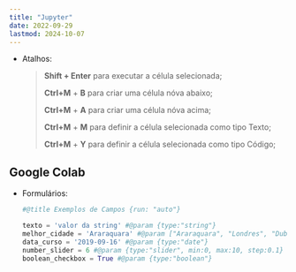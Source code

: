 ```yaml
---
title: "Jupyter"
date: 2022-09-29
lastmod: 2024-10-07
---
```



- Atalhos:

    > **Shift + Enter** para executar a célula selecionada;
    >
    >
    > **Ctrl+M** + **B** para criar uma célula nóva abaixo;
    >
    > **Ctrl+M** + **A** para criar uma célula nóva acima;
    >
    > **Ctrl+M** + **M** para definir a célula selecionada como tipo Texto;
    >
    > **Ctrl+M** + **Y** para definir a célula selecionada como tipo Código;
    >


## Google Colab

- Formulários:

    ```python
    #@title Exemplos de Campos {run: "auto"}

    texto = 'valor da string' #@param {type:"string"}
    melhor_cidade = 'Araraquara' #@param ["Araraquara", "Londres", "Dublin"]
    data_curso = '2019-09-16' #@param {type:"date"}
    number_slider = 6 #@param {type:"slider", min:0, max:10, step:0.1}
    boolean_checkbox = True #@param {type:"boolean"}
    ```
